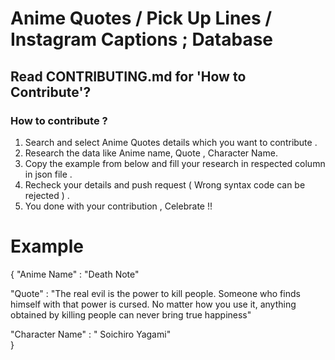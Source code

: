 # Anime Quotes / Pick Up Lines / Instagram Captions ; Database

## Read CONTRIBUTING.md for 'How to Contribute'?

### How to contribute ?

1. Search and select Anime Quotes details which you want to contribute .
2. Research the data like Anime name, Quote , Character Name.
3. Copy the example from below and fill your research in respected column in json file .
4. Recheck your details and push request ( Wrong syntax code can be rejected ) .
5. You done with your contribution , Celebrate !! 

 # Example
 
 {
   "Anime Name" : "Death Note"
   
   "Quote" : "The real evil is the power to kill people. Someone who finds himself with that power is cursed. No matter how you use it, anything obtained by killing people can never bring true happiness"
   
   "Character Name" : " Soichiro Yagami"  
 }
